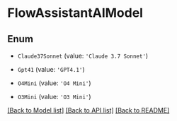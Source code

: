 # FlowAssistantAIModel


## Enum

* `Claude37Sonnet` (value: `'Claude 3.7 Sonnet'`)

* `Gpt41` (value: `'GPT4.1'`)

* `O4Mini` (value: `'O4 Mini'`)

* `O3Mini` (value: `'O3 Mini'`)

[[Back to Model list]](../README.md#documentation-for-models) [[Back to API list]](../README.md#documentation-for-api-endpoints) [[Back to README]](../README.md)
